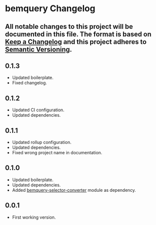 # bemquery Changelog

All notable changes to this project will be documented in this file.
The format is based on [Keep a Changelog](http://keepachangelog.com/)
and this project adheres to [Semantic Versioning](http://semver.org/).
---

## 0.1.3

* Updated boilerplate.
* Fixed changelog.

## 0.1.2

* Updated CI configuration.
* Updated dependencies.

## 0.1.1

* Updated rollup configuration.
* Updated dependencies.
* Fixed wrong project name in documentation.

## 0.1.0

* Updated boilerplate.
* Updated dependencies.
* Added [bemquery-selector-converter](https://github.com/BEMQuery/bemquery-selector-converter) module as dependency.

## 0.0.1

* First working version.
